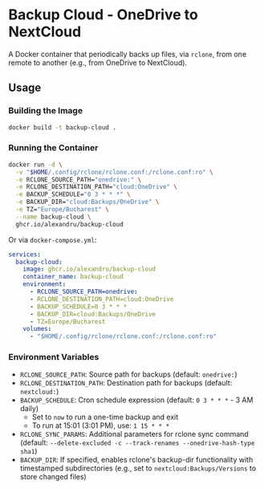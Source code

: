 # Backup Cloud - OneDrive to NextCloud

A Docker container that periodically backs up files, via `rclone`, from one remote to another (e.g., from OneDrive to NextCloud).

## Usage

### Building the Image

```bash
docker build -t backup-cloud .
```

### Running the Container

```bash
docker run -d \
  -v "$HOME/.config/rclone/rclone.conf:/rclone.conf:ro" \
  -e RCLONE_SOURCE_PATH="onedrive:" \
  -e RCLONE_DESTINATION_PATH="cloud:OneDrive" \
  -e BACKUP_SCHEDULE="0 3 * * *" \
  -e BACKUP_DIR="cloud:Backups/OneDrive" \
  -e TZ="Europe/Bucharest" \
  --name backup-cloud \
  ghcr.io/alexandru/backup-cloud
```

Or via `docker-compose.yml`:

```yaml
services:
  backup-cloud:
    image: ghcr.io/alexandru/backup-cloud
    container_name: backup-cloud
    environment:
      - RCLONE_SOURCE_PATH=onedrive:
      - RCLONE_DESTINATION_PATH=cloud:OneDrive
      - BACKUP_SCHEDULE=0 3 * * *
      - BACKUP_DIR=cloud:Backups/OneDrive
      - TZ=Europe/Bucharest
    volumes:
      - "$HOME/.config/rclone/rclone.conf:/rclone.conf:ro"
```

### Environment Variables

- `RCLONE_SOURCE_PATH`: Source path for backups (default: `onedrive:`)
- `RCLONE_DESTINATION_PATH`: Destination path for backups (default: `nextcloud:`)
- `BACKUP_SCHEDULE`: Cron schedule expression (default: `0 3 * * *` - 3 AM daily)
  - Set to `now` to run a one-time backup and exit
  - To run at 15:01 (3:01 PM), use: `1 15 * * *`
- `RCLONE_SYNC_PARAMS`: Additional parameters for rclone sync command (default: `--delete-excluded -c --track-renames --onedrive-hash-type sha1`)
- `BACKUP_DIR`: If specified, enables rclone's backup-dir functionality with timestamped subdirectories (e.g., set to `nextcloud:Backups/Versions` to store changed files)
